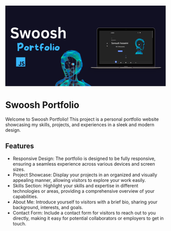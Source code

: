 ![swoosh portfolio](https://github.com/Silent-Watcher/swoosh-portfolio/blob/master/.github/swoosh%20portfolio%20banner.png)

# Swoosh Portfolio

Welcome to Swoosh Portfolio! This project is a personal portfolio website showcasing my skills, projects, and experiences in a sleek and modern design.

## Features

- Responsive Design: The portfolio is designed to be fully responsive, ensuring a seamless experience across various devices and screen sizes.
- Project Showcase: Display your projects in an organized and visually appealing manner, allowing visitors to explore your work easily.
- Skills Section: Highlight your skills and expertise in different technologies or areas, providing a comprehensive overview of your capabilities.
- About Me: Introduce yourself to visitors with a brief bio, sharing your background, interests, and goals.
- Contact Form: Include a contact form for visitors to reach out to you directly, making it easy for potential collaborators or employers to get in touch.
